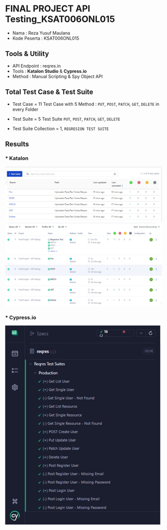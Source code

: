 # FINAL PROJECT API Testing_KSAT006ONL015

- Nama : Reza Yusuf Maulana
- Kode Peserta : KSAT006ONL015

## Tools & Utility

- API Endpoint : reqres.in
- Tools : <b>Katalon Studio</b> & <b>Cypress.io</b>
- Method : Manual Scripting & Spy Object API

## Total Test Case & Test Suite

- Test Case = 11 Test Case with 5 Method : `PUT`, `POST`, `PATCH`, `GET`, `DELETE` in every Folder
- Test Suite = 5 Test Suite `PUT`, `POST`, `PATCH`, `GET`, `DELETE`

- Test Suite Collection = 1, `REGRESION TEST SUITE`

## Results
### * Katalon
<img src="https://github.com/rezaa98/APITesting_FinalProjekKatalonReza_KSAT006ONL015/blob/main/IMG/Report.jpeg" width="1000">
<img src="https://github.com/rezaa98/APITesting_FinalProjekKatalonReza_KSAT006ONL015/blob/main/IMG/TestSuite.jpeg" width="1000">

### * Cypress.io
<img src="https://github.com/rezaa98/APITesting_FinalProjekKatalonReza_KSAT006ONL015/blob/main/IMG/Cypress%20Report.jpeg" width="500">
